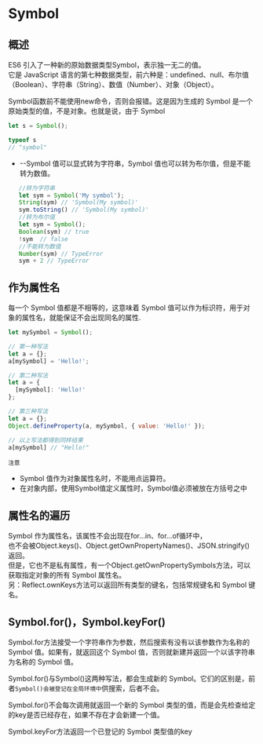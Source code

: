 # Symbol
## 概述
ES6 引入了一种新的原始数据类型Symbol，表示独一无二的值。    
它是 JavaScript 语言的第七种数据类型，前六种是：undefined、null、布尔值（Boolean）、字符串（String）、数值（Number）、对象（Object）。

Symbol函数前不能使用new命令，否则会报错。这是因为生成的 Symbol 是一个原始类型的值，不是对象。也就是说，由于 Symbol 
```js
let s = Symbol();

typeof s
// "symbol"
```
 - --Symbol 值可以显式转为字符串，Symbol 值也可以转为布尔值，但是不能转为数值。
 ```js
    //转为字符串
    let sym = Symbol('My symbol');
    String(sym) // 'Symbol(My symbol)'
    sym.toString() // 'Symbol(My symbol)'
    //转为布尔值
    let sym = Symbol();
    Boolean(sym) // true
    !sym  // false
    //不能转为数值
    Number(sym) // TypeError
    sym + 2 // TypeError

 ```
## 作为属性名
每一个 Symbol 值都是不相等的，这意味着 Symbol 值可以作为标识符，用于对象的属性名，就能保证不会出现同名的属性.    
```js
let mySymbol = Symbol();

// 第一种写法
let a = {};
a[mySymbol] = 'Hello!';

// 第二种写法
let a = {
  [mySymbol]: 'Hello!'
};

// 第三种写法
let a = {};
Object.defineProperty(a, mySymbol, { value: 'Hello!' });

// 以上写法都得到同样结果
a[mySymbol] // "Hello!"
```
`注意`
- Symbol 值作为对象属性名时，不能用点运算符。
- 在对象内部，使用Symbol值定义属性时，Symbol值必须被放在方括号之中
## 属性名的遍历
Symbol 作为属性名，该属性不会出现在for...in、for...of循环中，    
也不会被Object.keys()、Object.getOwnPropertyNames()、JSON.stringify()返回。    
但是，它也不是私有属性，有一个Object.getOwnPropertySymbols方法，可以获取指定对象的所有 Symbol 属性名。    
另：Reflect.ownKeys方法可以返回所有类型的键名，包括常规键名和 Symbol 键名。    

## Symbol.for()，Symbol.keyFor()
Symbol.for方法接受一个字符串作为参数，然后搜索有没有以该参数作为名称的 Symbol 值。如果有，就返回这个 Symbol 值，否则就新建并返回一个以该字符串为名称的 Symbol 值。

Symbol.for()与Symbol()这两种写法，都会生成新的 Symbol。它们的区别是，前者`Symbol()会被登记在全局环境中`供搜索，后者不会。

Symbol.for()不会每次调用就返回一个新的 Symbol 类型的值，而是会先检查给定的key是否已经存在，如果不存在才会新建一个值。


Symbol.keyFor方法返回一个已登记的 Symbol 类型值的key




